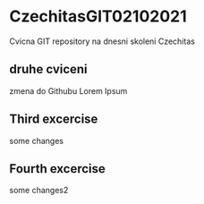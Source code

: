 # CzechitasGIT02102021
Cvicna GIT repository na dnesni skoleni Czechitas

## druhe cviceni 
zmena do Githubu Lorem Ipsum

## Third excercise
some changes

## Fourth excercise
some changes2